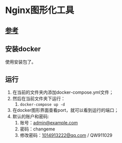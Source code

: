 # Nginx图形化工具

## [参考](https://mp.weixin.qq.com/s/FY_5WUeLWk-89X71baYClg)

## 安装docker

使用安装包了。

## 运行

1. 在当前的文件夹内添加docker-compose.yml文件；
2. 然后在当前文件夹下运行：
   1. `docker-compose up -d`
3. 在docker图形界面查看port，就可以看到运行的端口；
4. 默认的账户和密码:
   1. 账号：admin@example.com
   2. 密码：changeme
   3. 修改密码：1014913222@qq.com / QW911029
